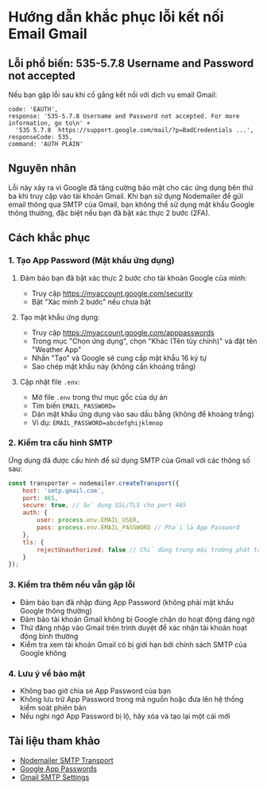 # Hướng dẫn khắc phục lỗi kết nối Email Gmail

## Lỗi phổ biến: 535-5.7.8 Username and Password not accepted

Nếu bạn gặp lỗi sau khi cố gắng kết nối với dịch vụ email Gmail:

```
code: 'EAUTH',
response: '535-5.7.8 Username and Password not accepted. For more information, go to\n' +
  '535 5.7.8  https://support.google.com/mail/?p=BadCredentials ...',
responseCode: 535,
command: 'AUTH PLAIN'
```

## Nguyên nhân

Lỗi này xảy ra vì Google đã tăng cường bảo mật cho các ứng dụng bên thứ ba khi truy cập vào tài khoản Gmail. Khi bạn sử dụng Nodemailer để gửi email thông qua SMTP của Gmail, bạn không thể sử dụng mật khẩu Google thông thường, đặc biệt nếu bạn đã bật xác thực 2 bước (2FA).

## Cách khắc phục

### 1. Tạo App Password (Mật khẩu ứng dụng)

1. Đảm bảo bạn đã bật xác thực 2 bước cho tài khoản Google của mình:
   - Truy cập https://myaccount.google.com/security
   - Bật "Xác minh 2 bước" nếu chưa bật

2. Tạo mật khẩu ứng dụng:
   - Truy cập https://myaccount.google.com/apppasswords
   - Trong mục "Chọn ứng dụng", chọn "Khác (Tên tùy chỉnh)" và đặt tên "Weather App"
   - Nhấn "Tạo" và Google sẽ cung cấp mật khẩu 16 ký tự
   - Sao chép mật khẩu này (không cần khoảng trắng)

3. Cập nhật file `.env`:
   - Mở file `.env` trong thư mục gốc của dự án
   - Tìm biến `EMAIL_PASSWORD=`
   - Dán mật khẩu ứng dụng vào sau dấu bằng (không để khoảng trắng)
   - Ví dụ: `EMAIL_PASSWORD=abcdefghijklmnop`

### 2. Kiểm tra cấu hình SMTP

Ứng dụng đã được cấu hình để sử dụng SMTP của Gmail với các thông số sau:

```javascript
const transporter = nodemailer.createTransport({
    host: 'smtp.gmail.com',
    port: 465,
    secure: true, // Sử dụng SSL/TLS cho port 465
    auth: {
        user: process.env.EMAIL_USER,
        pass: process.env.EMAIL_PASSWORD // Phải là App Password
    },
    tls: {
        rejectUnauthorized: false // Chỉ dùng trong môi trường phát triển
    }
});
```

### 3. Kiểm tra thêm nếu vẫn gặp lỗi

- Đảm bảo bạn đã nhập đúng App Password (không phải mật khẩu Google thông thường)
- Đảm bảo tài khoản Gmail không bị Google chặn do hoạt động đáng ngờ
- Thử đăng nhập vào Gmail trên trình duyệt để xác nhận tài khoản hoạt động bình thường
- Kiểm tra xem tài khoản Gmail có bị giới hạn bởi chính sách SMTP của Google không

### 4. Lưu ý về bảo mật

- Không bao giờ chia sẻ App Password của bạn
- Không lưu trữ App Password trong mã nguồn hoặc đưa lên hệ thống kiểm soát phiên bản
- Nếu nghi ngờ App Password bị lộ, hãy xóa và tạo lại một cái mới

## Tài liệu tham khảo

- [Nodemailer SMTP Transport](https://nodemailer.com/smtp/)
- [Google App Passwords](https://support.google.com/accounts/answer/185833)
- [Gmail SMTP Settings](https://support.google.com/mail/answer/7126229)